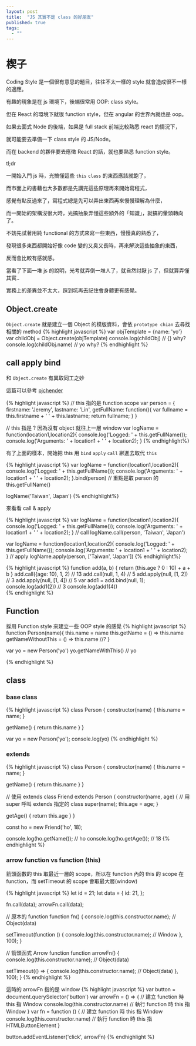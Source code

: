 ```yaml
---
layout: post
title:  "JS 其實不是 class 的好朋友"
published: true
tags: 
  - ""
---
```


# 楔子
Coding Style 是一個很有意思的題目，往往不太一樣的 style 就會造成很不一樣的適應。

有趣的現象是在 js 環境下，後端很常用 OOP: class style。

但在 React 的環境下就很 function style，但在 angular 的世界內就也是 oop。

如果去面式 Node 的後端，如果是 full stack 前端比較熟悉 react 的情況下，

就可能要去準備一下 class style 的 JS/Node。

而在 backend 的夥伴要去應徵 React 的話，就也要熟悉 function style。

tl;dr

一開始入門 js 時，光搞懂這些 `this` `class` 的東西應該就飽了，

而市面上的書藉也大多數都是先講完這些原理再來開始寫程式，

感覺有點反過來了，寫程式總是先可以弄出東西再來慢慢理解為什麼，

而一開始的架構沒很大時，光搞抽象弄懂這些額外的「知識」，就搞的暈頭轉向了。

不妨先試著用純 functional 的方式來寫一些東西，慢慢真的熟悉了，

發現很多東西都開始好像 code 變的又臭又長時，再來解決這些抽象的東西，

反而會比較有感就感。

當看了下面一堆 js 的說明，光考就弄倒一堆人了，就自然討厭 js 了，但就算弄懂其實..

實務上的差異並不太大，踩到坑再去記住會身體更有感覺。

## Object.create
`Object.create` 就是建立一個 Object 的模版資料，會依 `prototype chian` 去尋找相關的 method
{% highlight javascript %}
var objTemplate = {name: 'yo'}
var childObj = Object.create(objTemplate)
console.log(childObj) // {} why?
console.log(childObj.name) // yo why?
{% endhighlight %}

## call apply bind
和 `Object.create` 有異取同工之妙

這篇可以參考 [pjchender](https://pjchender.blogspot.com/2016/06/function-borrowingfunction-currying.html)

{% highlight javascript %}
// this 指的是 function scope
var person = {
  firstname: 'Jeremy',
  lastname: 'Lin',
  getFullName: function(){
    var fullname = this.firstname + ' ' + this.lastname;
    return fullname;
  }
}

// this 指是 ? 因為沒有 object 就往上一層 window
var logName = function(location1,location2){
  console.log('Logged: ' + this.getFullName());
  console.log('Arguments: ' + location1 + ' ' + location2);
}
{% endhighlight%}

有了上面的樣本，開始把 this 用 `bind` `apply` `call` 綁進去取代 `this`

{% highlight javascript %}
var logName = function(location1,location2){
  console.log('Logged: ' + this.getFullName());
  console.log('Arguments: ' + location1 + ' ' + location2);
}.bind(person) // 重點是取 person 的 this.getFullName()

logName('Taiwan', 'Japan')
{% endhighlight%}

來看看 call & apply

{% highlight javascript %}
var logName = function(location1,location2){
  console.log('Logged: ' + this.getFullName());
  console.log('Arguments: ' + location1 + ' ' + location2);
}
// call
logName.call(person, 'Taiwan', 'Japan')

var logName = function(location1,location2){
  console.log('Logged: ' + this.getFullName());
  console.log('Arguments: ' + location1 + ' ' + location2);
}
// apply
logName.apply(person, ['Taiwan', 'Japan'])
{% endhighlight%}

{% highlight javascript %}
function add(a, b) {
  return (this.age ? 0 : 10) + a + b
}
add.call({age: 10}, 1, 2) // 13
add.call(null, 1, 4) // 5 
add.apply(null, [1, 2]) // 3
add.apply(null, [1, 4]) // 5
var add1 = add.bind(null, 1);
console.log(add1(2)) // 3
console.log(add1(4))	
{% endhighlight %}

## Function
採用 Function style 來建立一些 OOP style 的感覺
{% highlight javascript %}
function Person(name){
  this.name = name
  this.getName = () => this.name
  getNameWithoutThis = () => this.name //?
}

var yo = new Person('yo')
yo.getNameWithThis() // yo

{% endhighlight %}

## class
### base class
{% highlight javascript %}
class Person {
  constructor(name) {
    this.name = name;
  }
  
  getName() {
    return this.name
  }
}

var yo = new Person('yo');
console.log(yo)
{% endhighlight %}

### extends
{% highlight javascript %}
class Person {
  constructor(name) {
    this.name = name;
  }
  
  getName() {
    return this.name
  }
}

// 使用 extends 
class Friend extends Person {
  constructor(name, age) {
    // 用 super 呼叫 extends 指定的 class
    super(name);
    this.age = age;
  }
  
  getAge() {
    return this.age
  }
}

const ho = new Friend('ho', 18);

console.log(ho.getName()); // ho
console.log(ho.getAge()); // 18
{% endhighlight %}

### arrow function vs function (this)

箭頭函數的 this 取最近一層的 scope，所以在 function 內的 this 的 scope 在 function，而 setTimeout 的 scope 會取最大層(window)

{% highlight javascript %}
let id = 21;
let data = {
  id: 21,
};

fn.call(data);
arrowFn.call(data);

// 原本的 function
function fn() {
  console.log(this.constructor.name); // Object(data)

  setTimeout(function () {
    console.log(this.constructor.name); // Window
  }, 100);
}

// 箭頭函式 Arrow function
function arrowFn() {
  console.log(this.constructor.name); // Object(data)

  setTimeout(() => {
    console.log(this.constructor.name); // Object(data)
  }, 100);
}
{% endhighlight %}

這時的 arrowFn 指的是 window
{% highlight javascript %}
var button = document.querySelector('button')
var arrowFn = () => {
  // 建立 function 時 this 指 Window
  console.log(this.constructor.name) // 執行 function 時 this 指 Window
}
var fn = function () {
  // 建立 function 時 this 指 Window
  console.log(this.constructor.name) // 執行 function 時 this 指 HTMLButtonElement
}

button.addEventListener('click', arrowFn)
{% endhighlight %}
